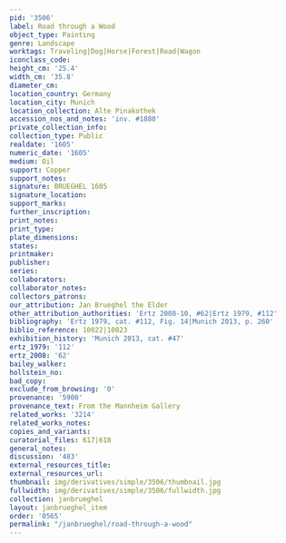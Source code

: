 ```yaml
---
pid: '3506'
label: Road through a Wood
object_type: Painting
genre: Landscape
worktags: Traveling|Dog|Horse|Forest|Road|Wagon
iconclass_code:
height_cm: '25.4'
width_cm: '35.8'
diameter_cm:
location_country: Germany
location_city: Munich
location_collection: Alte Pinakothek
accession_nos_and_notes: 'inv. #1880'
private_collection_info:
collection_type: Public
realdate: '1605'
numeric_date: '1605'
medium: Oil
support: Copper
support_notes:
signature: BRUEGHEL 1605
signature_location:
support_marks:
further_inscription:
print_notes:
print_type:
plate_dimensions:
states:
printmaker:
publisher:
series:
collaborators:
collaborator_notes:
collectors_patrons:
our_attribution: Jan Brueghel the Elder
other_attribution_authorities: 'Ertz 2008-10, #62|Ertz 1979, #112'
bibliography: 'Ertz 1979, cat. #112, Fig. 14|Munich 2013, p. 260'
biblio_reference: 10022|10023
exhibition_history: 'Munich 2013, cat. #47'
ertz_1979: '112'
ertz_2008: '62'
bailey_walker:
hollstein_no:
bad_copy:
exclude_from_browsing: '0'
provenance: '5900'
provenance_text: From the Mannheim Gallery
related_works: '3214'
related_works_notes:
copies_and_variants:
curatorial_files: 617|618
general_notes:
discussion: '483'
external_resources_title:
external_resources_url:
thumbnail: img/derivatives/simple/3506/thumbnail.jpg
fullwidth: img/derivatives/simple/3506/fullwidth.jpg
collection: janbrueghel
layout: janbrueghel_item
order: '0565'
permalink: "/janbrueghel/road-through-a-wood"
---
```

